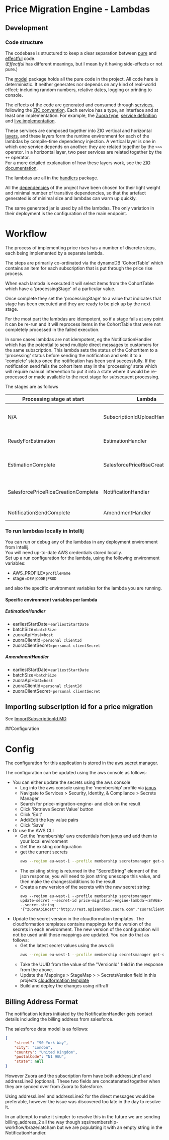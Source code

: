 # Price Migration Engine - Lambdas

## Development

### Code structure

The codebase is structured to keep a clear separation between [pure](https://docs.scala-lang.org/overviews/scala-book/pure-functions.html) 
and [effectful](https://en.wikipedia.org/wiki/Side_effect_(computer_science)) code.  
(*Effectful* has different meanings, but I mean by it having side-effects or not pure.)

The [model](src/main/scala/pricemigrationengine/model) package holds all the pure code in the project.
All code here is deterministic.  It neither generates nor depends on 
any kind of real-world effect; including random numbers, relative dates, logging or printing to console.

The effects of the code are generated and consumed through [services](src/main/scala/pricemigrationengine/services), 
following the [ZIO convention](https://zio.dev/docs/overview/overview_testing_effects#environmental-effects).  Each service has a type, an interface and at least one
implementation. For example, the [Zuora type](src/main/scala/pricemigrationengine/services/package.scala), 
[service definition](src/main/scala/pricemigrationengine/services/Zuora.scala) and 
[live implementation](src/main/scala/pricemigrationengine/services/ZuoraLive.scala).

These services are composed together into ZIO vertical and horizontal [layers](https://github.com/zio/zio/blob/master/docs/datatypes/zlayer.md), 
and these layers form the runtime environment for each of the lambdas by 
compile-time dependency injection.  A vertical layer is one in which one service depends on another: 
they are related together by the `>>>` operator.  In a horizontal layer, 
two peer services are related together by the `++` operator.  
For a more detailed explanation of how these layers work, see the [ZIO documentation](https://zio.dev/docs/howto/howto_use_layers).

The lambdas are all in the [handlers](src/main/scala/pricemigrationengine/handlers) package.

All the [dependencies](../project/Dependencies.scala) of the project have been chosen for their light weight and 
minimal number of transitive dependencies,
so that the artefact generated is of minimal size and lambdas can warm up quickly.  

The same generated jar is used by all the lambdas.  The only variation in their deployment is 
the configuration of the main endpoint.

# Workflow

The process of implementing price rises has a number of discrete steps, each being implemented by a separate lambda.

The steps are primarily co-ordinated via the dynamoDB 'CohortTable' which contains an item for each subscription
that is put through the price rise process. 

When each lambda is executed it will select items from the CohortTable which have a 'processingStage' of a 
particular value. 

Once complete they set the 'processingStage' to a value that indicates that stage has been executed
and they are ready to be pick up by the next stage.

For the most part the lambdas are idempotent, so if a stage fails at any point it can be re-run and it will reprocess
items in the CohortTable that were not completely processed in the failed execution.
 
In some cases lambdas are not idempotent, eg the NotificationHandler which has the potential to send 
multiple direct messages to customers for the same subscription. This lambda sets the status of the CohortItem to a 
'processing' status before sending the notification and sets it to a 'complete' status once the notification has been sent 
successfully. If the notification send fails the cohort item stay in the 'processing' state which will require manual 
intervention to put it into a state where it would be re-processed or made available to the next stage for 
subsequent processing.

The stages are as follows


| Processing stage at start | Lambda | Description | Processing stage on completion |
|---------|---|---|---|
| N/A | SubscriptionIdUploadHandler | Initialises the items in the CohortTable for more details see:See [ImportSubscriptionId.MD](ImportSubscriptionId.MD) | ReadyForEstimation |
| ReadyForEstimation | EstimationHandler | Uses Zuora to 'estimate' new price and start date of price rise | EstimationComplete |
| EstimationComplete | SalesforcePriceRiseCreationHandler | Creates the prices rise object in SF so the estimated information is available to CSRs | SalesforcePriceRiceCreationComplete/Cancelled (if cancellation detected) |
| SalesforcePriceRiceCreationComplete | NotificationHandler | Sends prices rise notification direct notification to customer via braze | NotificationSendProcessing (on failure)/NotificationSendComplete (on success) |
| NotificationSendComplete | AmendmentHandler | Applies the prices rise amendment to Zuora | AmendmentComplete/Cancelled (if cancellation detected) |
 

### To run lambdas locally in Intellij
You can run or debug any of the lambdas in any deployment environment from Intellij.  
You will need up-to-date AWS credentials stored locally.  
Set up a run configuration for the lambda, using the following environment variables:
* AWS_PROFILE=`profileName`
* stage=`DEV|CODE|PROD`  

and also the specific environment variables for the lambda you are running.

#### Specific environment variables per lambda

##### EstimationHandler
* earliestStartDate=`earliestStartDate`
* batchSize=`batchSize`
* zuoraApiHost=`host`
* zuoraClientId=`personal clientId`
* zuoraClientSecret=`personal clientSecret`

##### AmendmentHandler
* earliestStartDate=`earliestStartDate`
* batchSize=`batchSize`
* zuoraApiHost=`host`
* zuoraClientId=`personal clientId`
* zuoraClientSecret=`personal clientSecret`

## Importing subscription id for a price migration

See [ImportSubscriptionId.MD](ImportSubscriptionId.MD)

##Configuration

Config
======

The configuration for this application is stored in the [aws secret manager](https://docs.aws.amazon.com/secretsmanager/latest/userguide/intro.html).

The configuration can be updated using the aws console as follows:

- You can either update the secrets using the aws console
  - Log into the aws console using the 'membership' profile via [janus](https://janus.gutools.co.uk/)
  - Navigate to Services > Security, Identity, & Compliance > Secrets Manager
  - Search for price-migration-engine-<STAGE> and click on the result
  - Click 'Retrieve Secret Value' button
  - Click 'Edit' 
  - Add/Edit the key value pairs
  - Click 'Save'
- Or use the AWS CLI
  - Get the 'membership' aws credentials from [janus](https://janus.gutools.co.uk/) and add them to your local environment
  - Get the existing configuration 
  - get the current secrets 
    ```bash
    aws --region eu-west-1 --profile membership secretsmanager get-secret-value --version-stage AWSCURRENT --secret-id price-migration-engine-lambda-<STAGE>
    ```
  - The existing string is returned in the "SecretString" element of the json response, you will need to json string unescape
    this value, and then make the changes/additions to the result
  - Create a new version of the secrets with the new secret string:
    ```$bash
    aws --region eu-west-1 --profile membership secretsmanager update-secret --secret-id price-migration-engine-lambda-<STAGE> --secret-string  '{"zuoraApiHost":"http://rest.apisandbox.zuora.com","zuoraClientId":"xxx","zuoraClientSecret":"xxx"}'
    ```      
- Update the secret version in the cloudformation templates. The cloudformation templates contains mappings for the
  version of the secrets in each environment. The new version of the configuration will not be used until those mappings
  are updated. You can do that as follows:
  - Get the latest secret values using the aws cli:
    ```bash
    aws --region eu-west-1 --profile membership secretsmanager get-secret-value --version-stage AWSCURRENT --secret-id price-migration-engine-lambda-<STAGE>
    ```
  - Take the UUID from the value of the "VersionId" field in the response from the above.
  - Update the Mappings > StageMap > <Stage> > SecretsVersion field in this projects [cloudformation template](cfn.yaml)
  - Build and deploy the changes using riffraff  

## Billing Address Format

The notification letters initiated by the NotificationHandler gets contact details including the billing address
from salesforce. 

The salesforce data model is as follows:  

```json
{
    "street": "90 York Way",
    "city": "London",
    "country": "United Kingdom",
    "postalCode": "N1 9GU",
    "state": null
}
```

However Zuora and the subscription form have both addressLine1 and addressLine2 (optional). These two fields are
concatenated together when they are synced over from Zuora to Salesforce.

Using addressLine1 and addressLine2 for the direct messages would be preferable, however the issue was discovered
too late in the day to resolve it. 

In an attempt to make it simpler to resolve this in the future we are sending billing_address_2 all the way though 
sqs/membership-workflow/braze/latcham but we are populating it with an empty string in the NotificationHandler.
